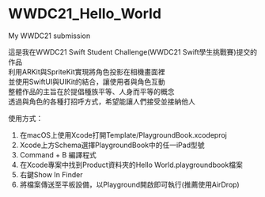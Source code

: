 # WWDC21_Hello_World
My WWDC21 submission

這是我在WWDC21 Swift Student Challenge(WWDC21 Swift學生挑戰賽)提交的作品  
利用ARKit與SpriteKit實現將角色投影在相機畫面裡  
並使用SwiftUI與UIKit的結合，讓使用者與角色互動  
整體作品的主旨在於提倡種族平等、人身而平等的概念  
透過與角色的各種打招呼方式，希望能讓人們接受並接納他人  

使用方式：
1. 在macOS上使用Xcode打開Template/PlaygroundBook.xcodeproj
2. Xcode上方Schema選擇PlaygroundBook中的任一iPad型號
3. Command + B 編譯程式
4. 在Xcode專案中找到Product資料夾的Hello World.playgroundbook檔案
5. 右鍵Show In Finder
6. 將檔案傳送至平板設備，以Playground開啟即可執行(推薦使用AirDrop)
